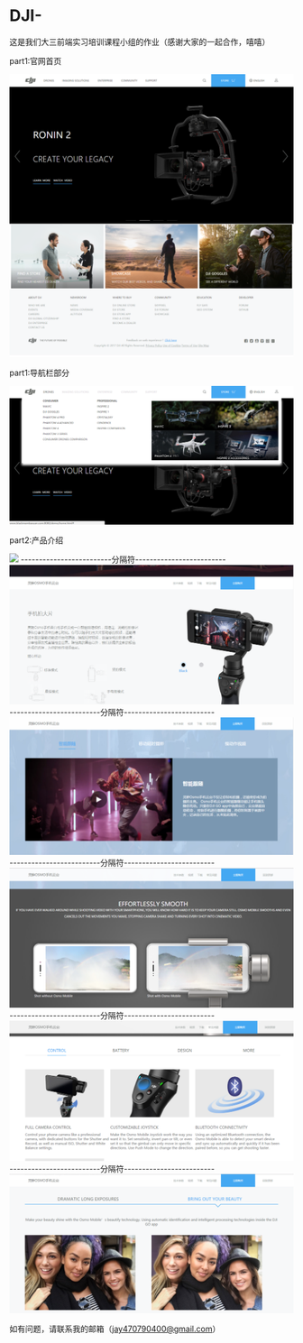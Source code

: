 # DJI-
这是我们大三前端实习培训课程小组的作业（感谢大家的一起合作，嘻嘻）

part1:官网首页

![](https://raw.githubusercontent.com/Blackmamba-xuan/DJI-/master/screenshoot/home.png)

part1:导航栏部分

![](https://raw.githubusercontent.com/Blackmamba-xuan/DJI-/master/screenshoot/nav.jpg)

part2:产品介绍

![](https://raw.githubusercontent.com/Blackmamba-xuan/DJI-/master/screenshoot/product.png)
-------------------------分隔符-------------------------
![](https://raw.githubusercontent.com/Blackmamba-xuan/DJI-/master/screenshoot/product01.jpg)
-------------------------分隔符-------------------------
![](https://raw.githubusercontent.com/Blackmamba-xuan/DJI-/master/screenshoot/product02.jpg)
-------------------------分隔符-------------------------
![](https://raw.githubusercontent.com/Blackmamba-xuan/DJI-/master/screenshoot/product03.jpg)
-------------------------分隔符-------------------------
![](https://raw.githubusercontent.com/Blackmamba-xuan/DJI-/master/screenshoot/product04.jpg)
-------------------------分隔符-------------------------
![](https://raw.githubusercontent.com/Blackmamba-xuan/DJI-/master/screenshoot/product05.jpg)

如有问题，请联系我的邮箱（jay470790400@gmail.com）
